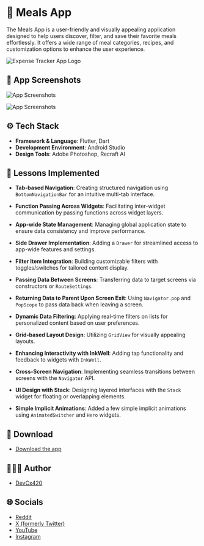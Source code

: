 # 🍝 Meals App

The Meals App is a user-friendly and visually appealing application designed to help users discover,
filter, and save their favorite meals effortlessly. It offers a wide range of meal categories,
recipes, and customization options to enhance the user experience.

![Expense Tracker App Logo](https://i.postimg.cc/Fz2d6HF5/Logo.png)

## 📱 App Screenshots

![App Screenshots](https://i.postimg.cc/2yxV87rG/Screenshot-01.png)

![App Screenshots](https://i.postimg.cc/QCDF3yGV/Screenshot-02.png)

## ⚙️ Tech Stack

- **Framework & Language**: Flutter, Dart
- **Development Environment**: Android Studio
- **Design Tools**: Adobe Photoshop, Recraft AI

## 📖 Lessons Implemented

- **Tab-based Navigation**: Creating structured navigation using `BottomNavigationBar` for an
  intuitive multi-tab interface.

- **Function Passing Across Widgets**: Facilitating inter-widget communication by passing functions
  across widget layers.

- **App-wide State Management**: Managing global application state to ensure data consistency and
  improve performance.

- **Side Drawer Implementation**: Adding a `Drawer` for streamlined access to app-wide features and
  settings.

- **Filter Item Integration**: Building customizable filters with toggles/switches for tailored
  content display.

- **Passing Data Between Screens**: Transferring data to target screens via constructors or
  `RouteSettings`.

- **Returning Data to Parent Upon Screen Exit**: Using `Navigator.pop` and `PopScope` to pass data
  back when leaving a screen.

- **Dynamic Data Filtering**: Applying real-time filters on lists for personalized content based on
  user preferences.

- **Grid-based Layout Design**: Utilizing `GridView` for visually appealing layouts.

- **Enhancing Interactivity with InkWell**: Adding tap functionality and feedback to widgets with
  `InkWell`.

- **Cross-Screen Navigation**: Implementing seamless transitions between screens with the
  `Navigator` API.

- **UI Design with Stack**: Designing layered interfaces with the `Stack` widget for floating or
  overlapping elements.

- **Simple Implicit Animations**: Added a few simple implicit animations using `AnimatedSwitcher`
  and `Hero`
  widgets.

## 🔗 Download

- [Download the app](https://drive.google.com/drive/folders/1dqEMdS67vPBTUDHjnLNbU9cCKDxHkaDk?usp=drive_link)

## 🧑🏻‍💻 Author

- [DevCx420](https://www.github.com/gh-devcx420)

## 🌐 Socials

- [Reddit](https://www.reddit.com/user/rd_devCx420)
- [X (formerly Twitter)](https://x.com/x_devCx420)
- [YouTube](https://www.youtube.com/@yt_devcx420)
- [Instagram](https://www.instagram.com/ig_devcx420)